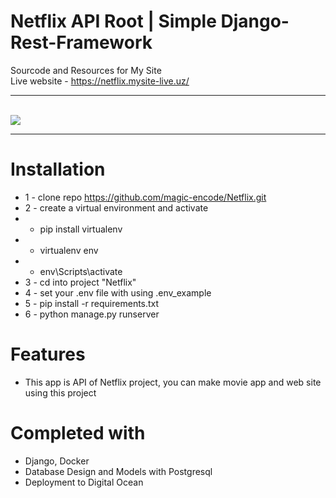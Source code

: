 # Netflix API Root | Simple Django-Rest-Framework 
Sourcode and Resources for My Site <br>
Live website - https://netflix.mysite-live.uz/ <hr><br>
<img src="./docs/spotify.png">
<hr>

# Installation
* 1 - clone repo https://github.com/magic-encode/Netflix.git
* 2 - create a virtual environment and activate
*  - pip install virtualenv
*  - virtualenv env
*  - env\Scripts\activate
* 3 - cd into project "Netflix"
* 4 - set your .env file with using .env_example
* 5 - pip install -r requirements.txt
* 6 - python manage.py runserver


# Features
* This app is API of Netflix project, you can make movie app and web site using this project


# Completed with
* Django, Docker 
* Database Design and Models with Postgresql
* Deployment to Digital Ocean
